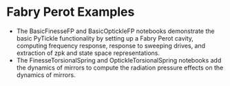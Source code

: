 # Fabry Perot Examples

* The BasicFinesseFP and BasicOptickleFP notebooks demonstrate the basic PyTickle functionality by setting up a Fabry Perot cavity, computing frequency response, response to sweeping drives, and extraction of zpk and state space representations.
* The FinesseTorsionalSpring and OptickleTorsionalSpring notebooks add the dynamics of mirrors to compute the radiation pressure effects on the dynamics of mirrors.
